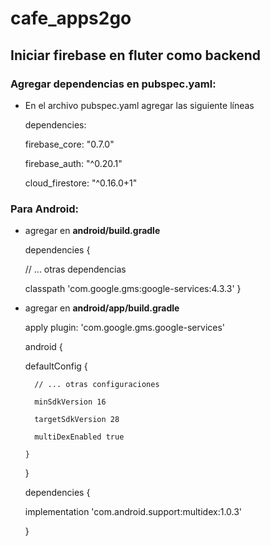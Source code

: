 # cafe_apps2go

## Iniciar firebase en fluter como backend

### Agregar dependencias en pubspec.yaml:
- En el archivo pubspec.yaml agregar las siguiente líneas
  
  dependencies:
  
    firebase_core: "0.7.0"
    
    firebase_auth: "^0.20.1"
    
    cloud_firestore: "^0.16.0+1"
    

### Para Android:
- agregar en **android/build.gradle**
  
  dependencies {
  
    // ... otras dependencias
    
    classpath 'com.google.gms:google-services:4.3.3'
  }
  
- agregar en **android/app/build.gradle**
  
  apply plugin: 'com.google.gms.google-services'
  
  android {
  
    defaultConfig {
    
        // ... otras configuraciones
        
        minSdkVersion 16
        
        targetSdkVersion 28
        
        multiDexEnabled true
        
      }

  }
  

  dependencies {
  
    implementation 'com.android.support:multidex:1.0.3'
    
  }
